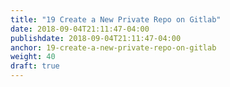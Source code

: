 ```yaml
---
title: "19 Create a New Private Repo on Gitlab"
date: 2018-09-04T21:11:47-04:00
publishdate: 2018-09-04T21:11:47-04:00
anchor: 19-create-a-new-private-repo-on-gitlab
weight: 40
draft: true
---
```

